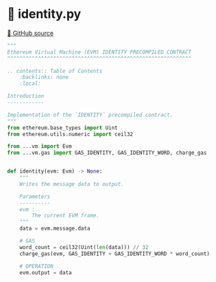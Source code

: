 # 🐍 identity.py

[🐙 GitHub source](https://github.com/ethereum/execution-specs/blob/c5415056a4a7066906f67c203ec5364a9de8e017/src/ethereum/homestead/vm/precompiled_contracts/identity.py)

```python
"""
Ethereum Virtual Machine (EVM) IDENTITY PRECOMPILED CONTRACT
^^^^^^^^^^^^^^^^^^^^^^^^^^^^^^^^^^^^^^^^^^^^^^^^^^^^^^^^^^^^

.. contents:: Table of Contents
    :backlinks: none
    :local:

Introduction
------------

Implementation of the `IDENTITY` precompiled contract.
"""
from ethereum.base_types import Uint
from ethereum.utils.numeric import ceil32

from ...vm import Evm
from ...vm.gas import GAS_IDENTITY, GAS_IDENTITY_WORD, charge_gas


def identity(evm: Evm) -> None:
    """
    Writes the message data to output.

    Parameters
    ----------
    evm :
        The current EVM frame.
    """
    data = evm.message.data

    # GAS
    word_count = ceil32(Uint(len(data))) // 32
    charge_gas(evm, GAS_IDENTITY + GAS_IDENTITY_WORD * word_count)

    # OPERATION
    evm.output = data
```
